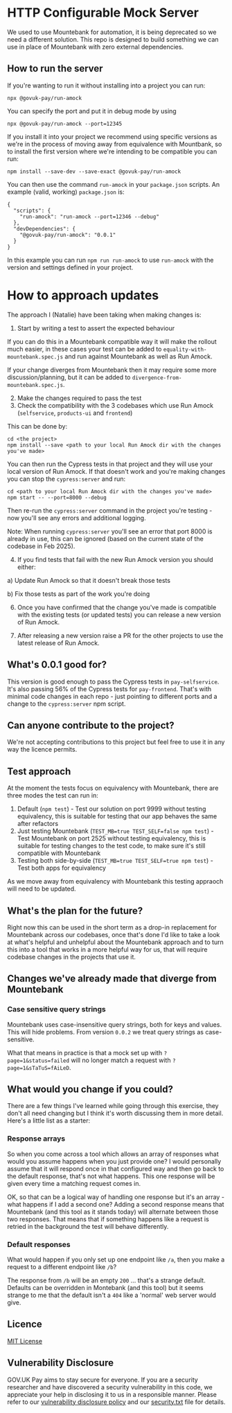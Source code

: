 HTTP Configurable Mock Server
===

We used to use Mountebank for automation, it is being deprecated so we need a different solution.  This repo is designed
to build something we can use in place of Mountebank with zero external dependencies.

How to run the server
---

If you're wanting to run it without installing into a project you can run:

```
npx @govuk-pay/run-amock
```

You can specify the port and put it in debug mode by using

```
npx @govuk-pay/run-amock --port=12345
```

If you install it into your project we recommend using specific versions as we're in the process of moving away from
equivalence with Mountbank, so to install the first version where we're intending to be compatible you can run:

```
npm install --save-dev --save-exact @govuk-pay/run-amock
```

You can then use the command `run-amock` in your `package.json` scripts.  An example (valid, working) `package.json` is:

```
{
  "scripts": {
    "run-amock": "run-amock --port=12346 --debug"
  },
  "devDependencies": {
    "@govuk-pay/run-amock": "0.0.1"
  }
}
```

In this example you can run `npm run run-amock` to use `run-amock` with the version and settings defined in your project.

How to approach updates
===

The approach I (Natalie) have been taking when making changes is:

1. Start by writing a test to assert the expected behaviour

If you can do this in a Mountebank compatible way it will make the rollout much easier, in these cases your test can be
added to `equality-with-mountebank.spec.js` and run against Mountebank as well as Run Amock.

If your change diverges from Mountebank then it may require some more discussion/planning, but it can be added to
`divergence-from-mountebank.spec.js`.

2. Make the changes required to pass the test
3. Check the compatibility with the 3 codebases which use Run Amock (`selfservice`, `products-ui` and `frontend`)

This can be done by:

```
cd <the project>
npm install --save <path to your local Run Amock dir with the changes you've made>
```

You can then run the Cypress tests in that project and they will use your local version of Run Amock.  If that doesn't
work and you're making changes you can stop the `cypress:server` and run:

```
cd <path to your local Run Amock dir with the changes you've made>
npm start -- --port=8000 --debug
```

Then re-run the `cypress:server` command in the project you're testing - now you'll see any errors and additional logging.

Note: When running `cypress:server` you'll see an error that port 8000 is already in use, this can be ignored (based on
the current state of the codebase in Feb 2025).

4. If you find tests that fail with the new Run Amock version you should either:

a) Update Run Amock so that it doesn't break those tests

b) Fix those tests as part of the work you're doing

6. Once you have confirmed that the change you've made is compatible with the existing tests (or updated tests) you can
   release a new version of Run Amock.

7. After releasing a new version raise a PR for the other projects to use the latest release of Run Amock.

What's 0.0.1 good for?
---

This version is good enough to pass the Cypress tests in `pay-selfservice`.  It's also passing 56% of the Cypress tests
for `pay-frontend`.  That's with minimal code changes in each repo - just pointing to different ports and a change to
the `cypress:server` npm script.

Can anyone contribute to the project?
---

We're not accepting contributions to this project but feel free to use it in any way the licence permits.

Test approach
---

At the moment the tests focus on equivalency with Mountebank, there are three modes the test can run in:

1. Default (`npm test`) - Test our solution on port 9999 without testing equivalency, this is suitable for testing
   that our app behaves the same after refactors
2. Just testing Mountebank (`TEST_MB=true TEST_SELF=false npm test`) - Test Mountebank on port 2525 without testing
   equivalency, this is suitable for testing changes to the test code, to make sure it's still compatible with Mountebank
3. Testing both side-by-side (`TEST_MB=true TEST_SELF=true npm test`) - Test both apps for equivalency

As we move away from equivalency with Mountebank this testing appraoch will need to be updated.

What's the plan for the future?
---

Right now this can be used in the short term as a drop-in replacement for Mountebank across our codebases,
once that's done I'd like to take a look at what's helpful and unhelpful about the Mountebank approach and to turn this
into a tool that works in a more helpful way for us, that will require codebase changes in the projects that use it.

Changes we've already made that diverge from Mountebank
---


### Case sensitive query strings

Mountebank uses case-insensitive query strings, both for keys and values.  This will hide problems. From version `0.0.2`
we treat query strings as case-sensitive.

What that means in practice is that a mock set up with `?page=1&status=failed` will no longer match a request with
`?page=1&sTaTuS=fAiLeD`.


What would you change if you could?
---

There are a few things I've learned while going through this exercise, they don't all need changing but I think it's
worth discussing them in more detail.  Here's a little list as a starter:

### Response arrays

So when you come across a tool which allows an array of responses what would you assume happens when you just provide
one? I would personally assume that it will respond once in that configured way and then go back to the default
response, that's not what happens.  This one response will be given every time a matching request comes in.

OK, so that can be a logical way of handling one response but it's an array - what happens if I add a second one?
Adding a second response means that Mountebank (and this tool as it stands today) will alternate between those two
responses.  That means that if something happens like a request is retried in the background the test will behave
differently.

### Default responses

What would happen if you only set up one endpoint like `/a`, then you make a request to a different endpoint like `/b`?

The response from `/b` will be an empty `200` ... that's a strange default.  Defaults can be overridden in Montebank
(and this tool) but it seems strange to me that the default isn't a `404` like a 'normal' web server would give.
## Licence

[MIT License](LICENSE)

## Vulnerability Disclosure

GOV.UK Pay aims to stay secure for everyone. If you are a security researcher and have discovered a security vulnerability in this code, we appreciate your help in disclosing it to us in a responsible manner. Please refer to our [vulnerability disclosure policy](https://www.gov.uk/help/report-vulnerability) and our [security.txt](https://vdp.cabinetoffice.gov.uk/.well-known/security.txt) file for details.
